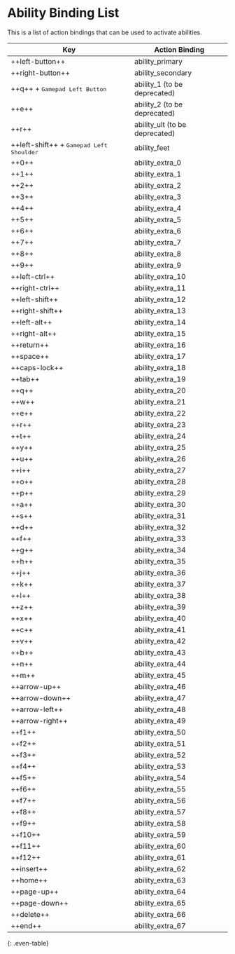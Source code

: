 # Ability Binding List

This is a list of action bindings that can be used to activate abilities.

| Key | Action Binding |
| --- | ------- |
| ++left-button++ | ability_primary |
| ++right-button++ | ability_secondary |
| ++q++ + <kbd>Gamepad Left Button</kbd> | ability_1 (to be deprecated) |
| ++e++ | ability_2 (to be deprecated) |
| ++r++ | ability_ult (to be deprecated) |
| ++left-shift++ + <kbd>Gamepad Left Shoulder</kbd> | ability_feet |
| ++0++ | ability_extra_0 |
| ++1++ | ability_extra_1 |
| ++2++ | ability_extra_2 |
| ++3++ | ability_extra_3 |
| ++4++ | ability_extra_4 |
| ++5++ | ability_extra_5 |
| ++6++ | ability_extra_6 |
| ++7++ | ability_extra_7 |
| ++8++ | ability_extra_8 |
| ++9++ | ability_extra_9 |
| ++left-ctrl++ | ability_extra_10 |
| ++right-ctrl++ | ability_extra_11 |
| ++left-shift++ | ability_extra_12 |
| ++right-shift++ | ability_extra_13 |
| ++left-alt++ | ability_extra_14 |
| ++right-alt++ | ability_extra_15 |
| ++return++ | ability_extra_16 |
| ++space++ | ability_extra_17 |
| ++caps-lock++ | ability_extra_18 |
| ++tab++ | ability_extra_19 |
| ++q++ | ability_extra_20 |
| ++w++ | ability_extra_21 |
| ++e++ | ability_extra_22 |
| ++r++ | ability_extra_23 |
| ++t++ | ability_extra_24 |
| ++y++ | ability_extra_25 |
| ++u++ | ability_extra_26 |
| ++i++ | ability_extra_27 |
| ++o++ | ability_extra_28 |
| ++p++ | ability_extra_29 |
| ++a++ | ability_extra_30 |
| ++s++ | ability_extra_31 |
| ++d++ | ability_extra_32 |
| ++f++ | ability_extra_33 |
| ++g++ | ability_extra_34 |
| ++h++ | ability_extra_35 |
| ++j++ | ability_extra_36 |
| ++k++ | ability_extra_37 |
| ++l++ | ability_extra_38 |
| ++z++ | ability_extra_39 |
| ++x++ | ability_extra_40 |
| ++c++ | ability_extra_41 |
| ++v++ | ability_extra_42 |
| ++b++ | ability_extra_43 |
| ++n++ | ability_extra_44 |
| ++m++ | ability_extra_45 |
| ++arrow-up++ | ability_extra_46 |
| ++arrow-down++ |ability_extra_47 |
| ++arrow-left++ | ability_extra_48 |
| ++arrow-right++ | ability_extra_49 |
| ++f1++ | ability_extra_50 |
| ++f2++ | ability_extra_51 |
| ++f3++ | ability_extra_52 |
| ++f4++ | ability_extra_53 |
| ++f5++ | ability_extra_54 |
| ++f6++ | ability_extra_55 |
| ++f7++ | ability_extra_56 |
| ++f8++ | ability_extra_57 |
| ++f9++ | ability_extra_58 |
| ++f10++ | ability_extra_59 |
| ++f11++ | ability_extra_60 |
| ++f12++ | ability_extra_61 |
| ++insert++ | ability_extra_62 |
| ++home++ | ability_extra_63 |
| ++page-up++ | ability_extra_64 |
| ++page-down++ | ability_extra_65 |
| ++delete++ | ability_extra_66 |
| ++end++ | ability_extra_67 |
{: .even-table}
